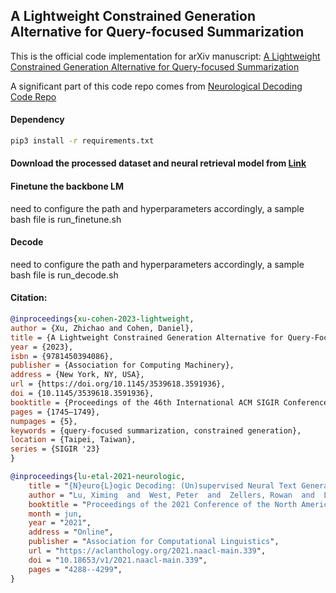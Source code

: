 

## A Lightweight Constrained Generation Alternative for Query-focused Summarization
This is the official code implementation for arXiv manuscript: [A Lightweight Constrained Generation Alternative for Query-focused Summarization](https://dl.acm.org/doi/pdf/10.1145/3539618.3591936)

A significant part of this code repo comes from [Neurological Decoding Code Repo](https://github.com/GXimingLu/neurologic_decoding)

#### Dependency
```bash
pip3 install -r requirements.txt
```

#### Download the processed dataset and neural retrieval model from [Link](https://drive.google.com/file/d/1JQDwl6bEAF_KdhuGqZo1aV0V8YxNP4O-/view?usp=sharing)

#### Finetune the backbone LM
need to configure the path and hyperparameters accordingly, a sample bash file is run_finetune.sh

#### Decode
need to configure the path and hyperparameters accordingly, a sample bash file is run_decode.sh


#### Citation:
```bibtex
@inproceedings{xu-cohen-2023-lightweight,
author = {Xu, Zhichao and Cohen, Daniel},
title = {A Lightweight Constrained Generation Alternative for Query-Focused Summarization},
year = {2023},
isbn = {9781450394086},
publisher = {Association for Computing Machinery},
address = {New York, NY, USA},
url = {https://doi.org/10.1145/3539618.3591936},
doi = {10.1145/3539618.3591936},
booktitle = {Proceedings of the 46th International ACM SIGIR Conference on Research and Development in Information Retrieval},
pages = {1745–1749},
numpages = {5},
keywords = {query-focused summarization, constrained generation},
location = {Taipei, Taiwan},
series = {SIGIR '23}
}

@inproceedings{lu-etal-2021-neurologic,
    title = "{N}euro{L}ogic Decoding: (Un)supervised Neural Text Generation with Predicate Logic Constraints",
    author = "Lu, Ximing  and  West, Peter  and  Zellers, Rowan  and  Le Bras, Ronan  and  Bhagavatula, Chandra  and  Choi, Yejin",
    booktitle = "Proceedings of the 2021 Conference of the North American Chapter of the Association for Computational Linguistics: Human Language Technologies",
    month = jun,
    year = "2021",
    address = "Online",
    publisher = "Association for Computational Linguistics",
    url = "https://aclanthology.org/2021.naacl-main.339",
    doi = "10.18653/v1/2021.naacl-main.339",
    pages = "4288--4299",
}

```